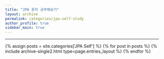 ```yaml
---
title: "JPA 혼자 공부해보기"
layout: archive
permalink: categories/jpa-self-study
author_profile: true
sidebar_main: true
---
```


***

{% assign posts = site.categories['JPA Self'] %}
{% for post in posts %} {% include archive-single2.html type=page.entries_layout %} {% endfor %}
